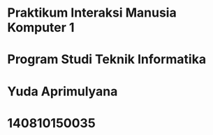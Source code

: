 # Praktikum Interaksi Manusia Komputer 1
# Program Studi Teknik Informatika
# Yuda Aprimulyana
# 140810150035